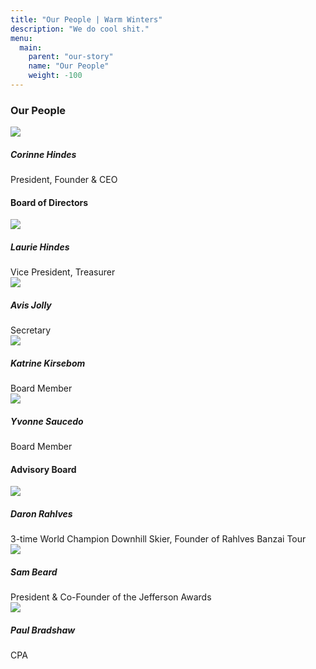 ```yaml
---
title: "Our People | Warm Winters"
description: "We do cool shit."
menu:
  main:
    parent: "our-story"
    name: "Our People"
    weight: -100
---
```


<h3 class="text-center">Our People</h3>

<div class="people">
  <div class="people__founder">
    <img src="/img/profile-corinne.jpg">
    <h5>Corinne Hindes</h5>
    <span>President, Founder &amp; CEO</span>
  </div>
</div>

<h4 class="text-center">Board of Directors</h4>

<div class="people">
  <div>
    <img src="/img/profile-laurie.jpg">
    <h5>Laurie Hindes</h5>
    <span>Vice President, Treasurer</span>
  </div>
  <div>
    <img src="/img/profile-avis.jpg">
    <h5>Avis Jolly</h5>
    <span>Secretary</span>
  </div>
  <div>
    <img src="/img/profile-katrine.jpg">
    <h5>Katrine Kirsebom</h5>
    <span>Board Member</span>
  </div>
  <div>
    <img src="/img/profile-yvonne.jpg">
    <h5>Yvonne Saucedo</h5>
    <span>Board Member</span>
  </div>
</div>

<h4 class="text-center">Advisory Board</h4>

<div class="people">
  <div>
    <img src="/img/profile-daron.jpg">
    <h5>Daron Rahlves</h5>
    <span>3-time World Champion Downhill Skier, Founder of Rahlves Banzai Tour</span>
  </div>
  <div>
    <img src="/img/profile-sam.jpg">
    <h5>Sam Beard</h5>
    <span>President &amp; Co-Founder of the Jefferson Awards</span>
  </div>
  <div class="people__dangling">
    <img src="/img/profile-paul.jpg">
    <h5>Paul Bradshaw</h5>
    <span>CPA</span>
  </div>
</div>
